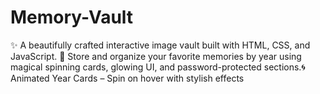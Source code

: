 # Memory-Vault
✨ A beautifully crafted interactive image vault built with HTML, CSS, and JavaScript. 📸 Store and organize your favorite memories by year using magical spinning cards, glowing UI, and password-protected sections.🌀 Animated Year Cards – Spin on hover with stylish effects 
